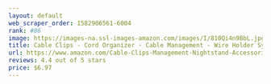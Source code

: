 ```yaml
---
layout: default 
﻿web_scraper_order: 1582906561-6004
rank: #86
image: https://images-na.ssl-images-amazon.com/images/I/810Qi4n9BbL.jpg
title: Cable Clips - Cord Organizer - Cable Management - Wire Holder System - 6 Pack Adhesive Cord…
url: https://www.amazon.com/Cable-Clips-Management-Nightstand-Accessories/dp/B00NVKHLP8/ref=zg_mw_electronics_86?_encoding=UTF8&psc=1&refRID=ZHM6Y8WS5P854PNNCX7R
reviews: 4.4 out of 5 stars
price: $6.97 
---
```

